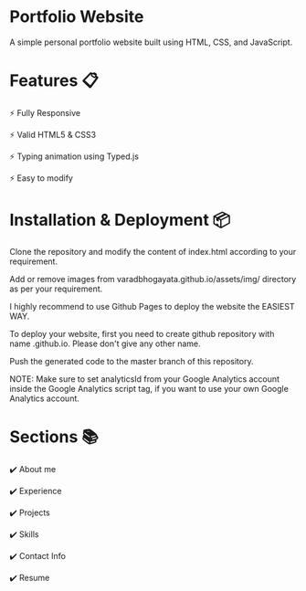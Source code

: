 # Portfolio Website

A simple personal portfolio website built using HTML, CSS, and JavaScript.
<h1>Features 📋</h1>


⚡️ Fully Responsive

⚡️ Valid HTML5 & CSS3

⚡️ Typing animation using Typed.js

⚡️ Easy to modify

<h1>Installation & Deployment 📦</h1>

Clone the repository and modify the content of index.html according to your requirement.

Add or remove images from varadbhogayata.github.io/assets/img/ directory as per your requirement.

I highly recommend to use Github Pages to deploy the website the EASIEST WAY.

To deploy your website, first you need to create github repository with name <your-github-username>.github.io. Please don't give any other name.

Push the generated code to the master branch of this repository.

NOTE: Make sure to set analyticsId from your Google Analytics account inside the Google Analytics script tag, if you want to use your own Google Analytics account.

<h1>Sections 📚</h1>


✔️ About me

✔️ Experience

✔️ Projects

✔️ Skills

✔️ Contact Info

✔️ Resume

